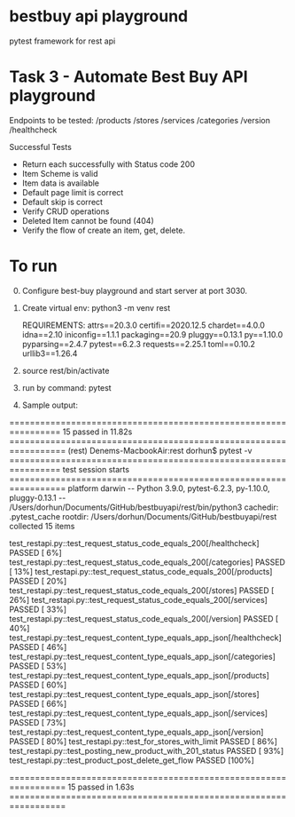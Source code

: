 # bestbuy api playground
pytest framework for rest api

# Task 3 - Automate Best Buy API playground 
Endpoints to be tested:
	/products
	/stores
	/services
	/categories
	/version
	/healthcheck

Successful Tests
- Return each successfully with Status code 200
- Item Scheme is valid
- Item data is available
- Default page limit is correct
- Default skip is correct
- Verify CRUD operations
- Deleted Item cannot be found (404)
- Verify the flow of create an item, get, delete. 

# To run
0. Configure best-buy playground and start server at port 3030.
1. Create virtual env:
	python3 -m venv rest

	REQUIREMENTS:
	attrs==20.3.0
	certifi==2020.12.5
	chardet==4.0.0
	idna==2.10
	iniconfig==1.1.1
	packaging==20.9
	pluggy==0.13.1
	py==1.10.0
	pyparsing==2.4.7
	pytest==6.2.3
	requests==2.25.1
	toml==0.10.2
	urllib3==1.26.4
2. source rest/bin/activate
3. run by command:
	pytest

4. Sample output:

================================================================ 15 passed in 11.82s =================================================================
(rest) Denems-MacbookAir:rest dorhun$ pytest -v
================================================================ test session starts =================================================================
platform darwin -- Python 3.9.0, pytest-6.2.3, py-1.10.0, pluggy-0.13.1 -- /Users/dorhun/Documents/GitHub/bestbuyapi/rest/bin/python3
cachedir: .pytest_cache
rootdir: /Users/dorhun/Documents/GitHub/bestbuyapi/rest
collected 15 items                                                                                                                                   

test_restapi.py::test_request_status_code_equals_200[/healthcheck] PASSED                                                                      [  6%]
test_restapi.py::test_request_status_code_equals_200[/categories] PASSED                                                                       [ 13%]
test_restapi.py::test_request_status_code_equals_200[/products] PASSED                                                                         [ 20%]
test_restapi.py::test_request_status_code_equals_200[/stores] PASSED                                                                           [ 26%]
test_restapi.py::test_request_status_code_equals_200[/services] PASSED                                                                         [ 33%]
test_restapi.py::test_request_status_code_equals_200[/version] PASSED                                                                          [ 40%]
test_restapi.py::test_request_content_type_equals_app_json[/healthcheck] PASSED                                                                [ 46%]
test_restapi.py::test_request_content_type_equals_app_json[/categories] PASSED                                                                 [ 53%]
test_restapi.py::test_request_content_type_equals_app_json[/products] PASSED                                                                   [ 60%]
test_restapi.py::test_request_content_type_equals_app_json[/stores] PASSED                                                                     [ 66%]
test_restapi.py::test_request_content_type_equals_app_json[/services] PASSED                                                                   [ 73%]
test_restapi.py::test_request_content_type_equals_app_json[/version] PASSED                                                                    [ 80%]
test_restapi.py::test_for_stores_with_limit PASSED                                                                                             [ 86%]
test_restapi.py::test_posting_new_product_with_201_status PASSED                                                                               [ 93%]
test_restapi.py::test_product_post_delete_get_flow PASSED                                                                                      [100%]

================================================================= 15 passed in 1.63s =================================================================